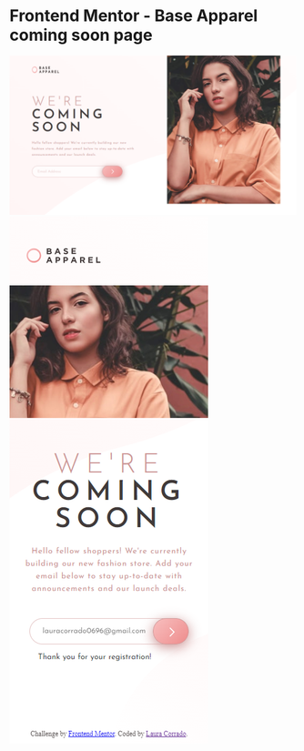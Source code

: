 # Frontend Mentor - Base Apparel coming soon page

![Design preview for the Base Apparel coming soon page coding challenge - Desktop](./images/desktop%20design.png)
![Design preview for the Base Apparel coming soon page coding challenge - Mobile](./images/mobile%20design.png)